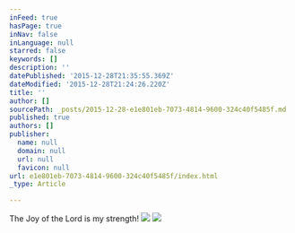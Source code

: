 ```yaml
---
inFeed: true
hasPage: true
inNav: false
inLanguage: null
starred: false
keywords: []
description: ''
datePublished: '2015-12-28T21:35:55.369Z'
dateModified: '2015-12-28T21:24:26.220Z'
title: ''
author: []
sourcePath: _posts/2015-12-28-e1e801eb-7073-4814-9600-324c40f5485f.md
published: true
authors: []
publisher:
  name: null
  domain: null
  url: null
  favicon: null
url: e1e801eb-7073-4814-9600-324c40f5485f/index.html
_type: Article

---
```

The Joy of the Lord is my strength!
![](https://the-grid-user-content.s3-us-west-2.amazonaws.com/701a34ce-b9c9-4e70-a85e-90f4564e5e9e.jpg)
![](https://the-grid-user-content.s3-us-west-2.amazonaws.com/40b6fdf8-cf76-491d-b09a-4035296986ae.jpg)